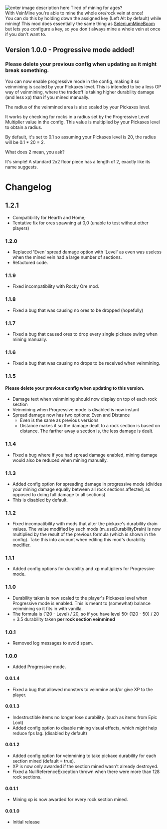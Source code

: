 ﻿![enter image description here](https://i.imgur.com/OAfRGXK.jpg)
Tired of mining for ages?  
With VeinMine you're able to mine the whole ore/rock vein at once!  
You can do this by holding down the assigned key (Left Alt by default) while mining!
This mod does essentially the same thing as [SeleniumMineBoom](https://valheim.thunderstore.io/package/SeleniumCoreTeam/SeleniumMineBoom/)﻿ but lets you configure a key, so you don't always mine a whole vein at once if you don't want to.

## **Version 1.0.0 - Progressive mode added!**

### **Please delete your previous config when updating as it might break something.**

You can now enable progressive mode in the config, making it so veinmining is scaled by your Pickaxes level. This is intended to be a less OP way of veinmining, where the tradeoff is taking higher durability damage (and less xp) than if you mined manually.

The radius of the veinmined area is also scaled by your Pickaxes level.  
  
It works by checking for rocks in a radius set by the Progressive Level Multiplier value in the config. This value is multiplied by your Pickaxes level to obtain a radius.  
  
By default, it's set to 0.1 so assuming your Pickaxes level is 20, the radius will be 0.1 * 20 = 2.  
  
What does 2 mean, you ask?  
  
It's simple! A standard 2x2 floor piece has a length of 2, exactly like its name suggests.
# Changelog
## 1.2.1
 - Compatibility for Hearth and Home;
 - Tentative fix for ores spawning at 0,0 (unable to test without other players)
### 1.2.0
 - Replaced 'Even' spread damage option with 'Level' as even was useless when the mined vein had a large number of sections.
 - Refactored code. 
### 1.1.9
 - Fixed incompatibility with Rocky Ore mod.
### 1.1.8
 - Fixed a bug that was causing no ores to be dropped (hopefully)
### 1.1.7
 - Fixed a bug that caused ores to drop every single pickaxe swing when mining manually.
### 1.1.6
 - Fixed a bug that was causing no drops to be received when veinmining.
### 1.1.5
#### Please delete your previous config when updating to this version.
 - Damage text when veinmining should now display on top of each rock section
 - Veinmining when Progressive mode is disabled is now instant
 - Spread damage now has two options: Even and Distance
	 - Even is the same as previous versions
	 - Distance makes it so the damage dealt to a rock section is based on distance. The farther away a section is, the less damage is dealt.

### 1.1.4
 - Fixed a bug where if you had spread damage enabled, mining damage would also be reduced when mining manually.
### 1.1.3
 - Added config option for spreading damage in progressive mode (divides your mining damage equally between all rock sections affected, as opposed to doing full damage to all sections)
 - This is disabled by default.
### 1.1.2
 - Fixed incompatibility with mods that alter the pickaxe's durability drain values. The value modified by such mods (m_useDurabilityDrain) is now multiplied by the result of the previous formula (which is shown in the config). Take this into account when editing this mod's durability modifier.
### 1.1.1
 - Added config options for durability and xp multipliers for Progressive mode.
### 1.1.0
 - Durability taken is now scaled to the player's Pickaxes level when Progressive mode is enabled. This is meant to (somewhat) balance veinmining so it fits in with vanilla.
 - The formula is (120 - Level) / 20, so if you have level 50: (120 - 50) / 20 = 3.5 durability taken **per rock section veinmined**
### 1.0.1
 - Removed log messages to avoid spam.
### 1.0.0
 - Added Progressive mode.
#### 0.0.1.4
 - Fixed a bug that allowed monsters to veinmine and/or give XP to the    player.
#### 0.0.1.3
 -   Indestructible items no longer lose durability. (such as items from Epic Loot)
 -   Added config option to disable mining visual effects, which *might* help reduce fps lag. (disabled by default)
#### 0.0.1.2
 -   Added config option for veinmining to take pickaxe durability for each section mined (default = true).
 -   XP is now only awarded if the section mined wasn't already destroyed.
 -   Fixed a NullReferenceException thrown when there were more than 128 rock sections.
#### 0.0.1.1
 - Mining xp is now awarded for every rock section mined.
#### 0.0.1.0
 - Initial release

